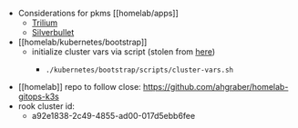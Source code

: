 - Considerations for pkms [[homelab/apps]]
	- [Trilium](https://github.com/TriliumNext/Trilium)
	- [Silverbullet](https://github.com/silverbulletmd/silverbullet)
- [[homelab/kubernetes/bootstrap]]
	- initialize cluster vars via script (stolen from [here](https://github.com/Tanguille/cluster/blob/43dd35b30acec78ffbb02c4fbb3445eed6f5114b/scripts/bootstrap-apps.sh))
		- ```shell
		  ./kubernetes/bootstrap/scripts/cluster-vars.sh
		  ```
- [[homelab]] repo to follow close: https://github.com/ahgraber/homelab-gitops-k3s
- rook cluster id:
	- a92e1838-2c49-4855-ad00-017d5ebb6fee